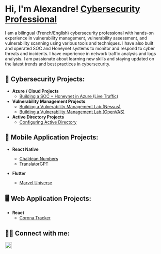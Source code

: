 <h1>Hi, I'm Alexandre! <a href="https://www.linkedin.com/in/alexandrecisse/">Cybersecurity Professional</a></h1>

<p>I am a bilingual (French/English) cybersecurity professional with hands-on experience in vulnerability management, vulnerability assessment, and vulnerability scanning using various tools and techniques. 
I have also built and operated SOC and Honeynet systems to monitor and respond to cyber threats and incidents.
I have experience in network traffic analysis and logs analysis.
I am passionate about learning new skills and staying updated on the latest trends and best practices in cybersecurity.</p>

<h2>🔐 Cybersecurity Projects:</h2>

- <b>Azure / Cloud Projects</b>
  - [Building a SOC + Honeynet in Azure (Live Traffic)](https://github.com/alexCoding42/Cloud-SOC-Honeynet)
- <b>Vulnerability Management Projects</b>
  - [Building a Vulnerability Management Lab (Nessus)](https://github.com/alexCoding42/Nessus-Lab)
  - [Building a Vulnerability Management Lab (OpenVAS)](https://github.com/alexCoding42/OpenVAS-Lab)
- <b>Active Directory Projects</b>
  - [Configuring Active Directory](https://github.com/alexCoding42/active-directory)
  
<h2>📱 Mobile Application Projects:</h2>

- <b>React Native</b>
  - [Chaldean Numbers](https://github.com/alexCoding42/chaldean-numbers)
  - [TranslatorGPT](https://github.com/alexCoding42/translator-gpt)

- <b>Flutter</b>
  - [Marvel Universe](https://github.com/alexCoding42/marvel_characters)

<h2>🖥️ Web Application Projects:</h2>

- <b>React</b>
  - [Corona Tracker](https://github.com/alexCoding42/corona-tracker)

<h2> 🤳🏾 Connect with me:</h2>

[<img align="left" alt="AlexandreCisse | LinkedIn" width="22px" src="https://cdn.jsdelivr.net/npm/simple-icons@v3/icons/linkedin.svg" />][linkedin]

[linkedin]: https://linkedin.com/in/alexandrecisse
